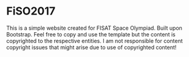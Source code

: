 # FiSO2017

This is a simple website created for FISAT Space Olympiad.
Built upon Bootstrap.
Feel free to copy and use the template but the content is copyrighted to the respective entities. I am not responsible for content copyright issues that might arise due to use of copyrighted content!
